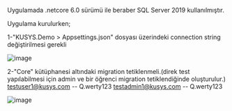 Uygulamada .netcore 6.0 sürümü ile beraber SQL Server 2019 kullanılmıştır.

Uygulama kurulurken;

1-"KUSYS.Demo > Appsettings.json" dosyası üzerindeki connection string değiştirilmesi gerekli  

![image](https://github.com/Hgov/KUSYS-DEMO/assets/79797718/2f69119c-ca69-4a99-a8e7-8201a35341cb)



2-"Core" kütüphanesi altındaki migration tetiklenmeli.(direk test yapılabilmesi için admin ve bir öğrenci migration tetiklendiğinde oluşturulur.)  
testuser1@kusys.com -- Q.werty123
testadmin1@kusys.com -- Q.werty123

![image](https://github.com/Hgov/KUSYS-DEMO/assets/79797718/ed18e4b0-a625-424d-9204-dad7baaa53c6)
